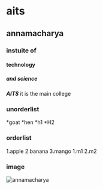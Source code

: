 # aits
## annamacharya
### instuite of
#### technology
##### and science
***AITS*** it is the main college
### unorderlist
*goat
*hen
  *h1
  *H2
### orderlist
1.apple
2.banana
3.mango
  1.m1
  2.m2
### image  
![annamacharya](https://www.google.com/url?sa=i&url=https%3A%2F%2Funsplash.com%2Fs%2Fphotos%2Fhuman&psig=AOvVaw0cEJA9g1l4lI_O21AxH74m&ust=1583469457764000&source=images&cd=vfe&ved=0CAIQjRxqFwoTCIjbucbBgugCFQAAAAAdAAAAABAK)
